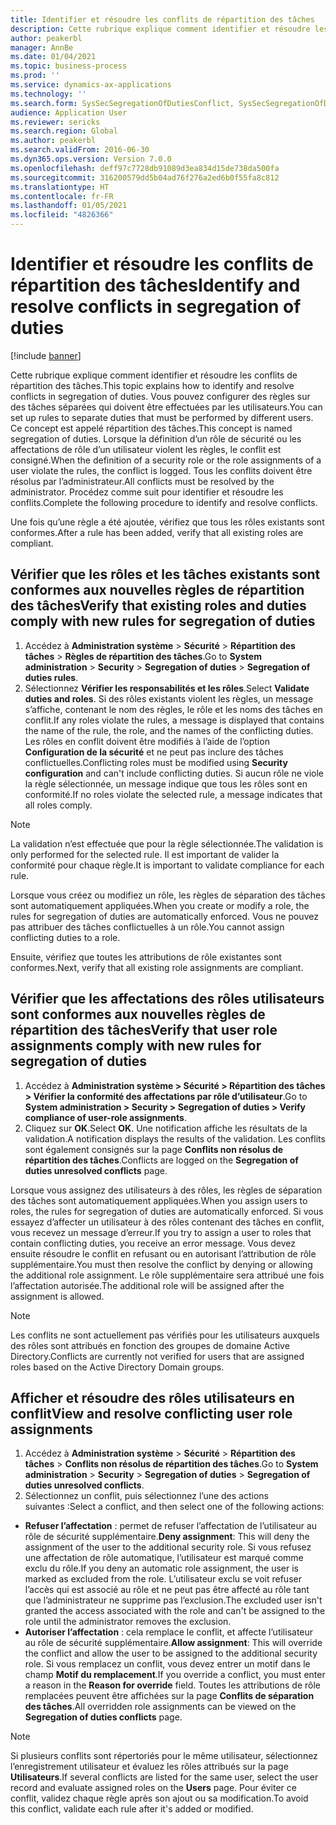 ```yaml
---
title: Identifier et résoudre les conflits de répartition des tâches
description: Cette rubrique explique comment identifier et résoudre les conflits de répartition des tâches.
author: peakerbl
manager: AnnBe
ms.date: 01/04/2021
ms.topic: business-process
ms.prod: ''
ms.service: dynamics-ax-applications
ms.technology: ''
ms.search.form: SysSecSegregationOfDutiesConflict, SysSecSegregationOfDutiesRule
audience: Application User
ms.reviewer: sericks
ms.search.region: Global
ms.author: peakerbl
ms.search.validFrom: 2016-06-30
ms.dyn365.ops.version: Version 7.0.0
ms.openlocfilehash: deff97c7728db91089d3ea834d15de738da500fa
ms.sourcegitcommit: 316200579dd5b04ad76f276a2ed6b0f55fa8c812
ms.translationtype: HT
ms.contentlocale: fr-FR
ms.lasthandoff: 01/05/2021
ms.locfileid: "4826366"
---
```

# <a name="identify-and-resolve-conflicts-in-segregation-of-duties"></a><span data-ttu-id="7f0e8-103">Identifier et résoudre les conflits de répartition des tâches</span><span class="sxs-lookup"><span data-stu-id="7f0e8-103">Identify and resolve conflicts in segregation of duties</span></span>

[!include [banner](../../includes/banner.md)]

<span data-ttu-id="7f0e8-104">Cette rubrique explique comment identifier et résoudre les conflits de répartition des tâches.</span><span class="sxs-lookup"><span data-stu-id="7f0e8-104">This topic explains how to identify and resolve conflicts in segregation of duties.</span></span> <span data-ttu-id="7f0e8-105">Vous pouvez configurer des règles sur des tâches séparées qui doivent être effectuées par les utilisateurs.</span><span class="sxs-lookup"><span data-stu-id="7f0e8-105">You can set up rules to separate duties that must be performed by different users.</span></span> <span data-ttu-id="7f0e8-106">Ce concept est appelé répartition des tâches.</span><span class="sxs-lookup"><span data-stu-id="7f0e8-106">This concept is named segregation of duties.</span></span> <span data-ttu-id="7f0e8-107">Lorsque la définition d’un rôle de sécurité ou les affectations de rôle d’un utilisateur violent les règles, le conflit est consigné.</span><span class="sxs-lookup"><span data-stu-id="7f0e8-107">When the definition of a security role or the role assignments of a user violate the rules, the conflict is logged.</span></span> <span data-ttu-id="7f0e8-108">Tous les conflits doivent être résolus par l’administrateur.</span><span class="sxs-lookup"><span data-stu-id="7f0e8-108">All conflicts must be resolved by the administrator.</span></span> <span data-ttu-id="7f0e8-109">Procédez comme suit pour identifier et résoudre les conflits.</span><span class="sxs-lookup"><span data-stu-id="7f0e8-109">Complete the following procedure to identify and resolve conflicts.</span></span>

<span data-ttu-id="7f0e8-110">Une fois qu’une règle a été ajoutée, vérifiez que tous les rôles existants sont conformes.</span><span class="sxs-lookup"><span data-stu-id="7f0e8-110">After a rule has been added, verify that all existing roles are compliant.</span></span> 

## <a name="verify-that-existing-roles-and-duties-comply-with-new-rules-for-segregation-of-duties"></a><span data-ttu-id="7f0e8-111">Vérifier que les rôles et les tâches existants sont conformes aux nouvelles règles de répartition des tâches</span><span class="sxs-lookup"><span data-stu-id="7f0e8-111">Verify that existing roles and duties comply with new rules for segregation of duties</span></span>
1. <span data-ttu-id="7f0e8-112">Accédez à **Administration système** > **Sécurité** > **Répartition des tâches** > **Règles de répartition des tâches**.</span><span class="sxs-lookup"><span data-stu-id="7f0e8-112">Go to **System administration** > **Security** > **Segregation of duties** > **Segregation of duties rules**.</span></span>
3. <span data-ttu-id="7f0e8-113">Sélectionnez **Vérifier les responsabilités et les rôles**.</span><span class="sxs-lookup"><span data-stu-id="7f0e8-113">Select **Validate duties and roles**.</span></span> <span data-ttu-id="7f0e8-114">Si des rôles existants violent les règles, un message s’affiche, contenant le nom des règles, le rôle et les noms des tâches en conflit.</span><span class="sxs-lookup"><span data-stu-id="7f0e8-114">If any roles violate the rules, a message is displayed that contains the name of the rule, the role, and the names of the conflicting duties.</span></span> <span data-ttu-id="7f0e8-115">Les rôles en conflit doivent être modifiés à l’aide de l’option **Configuration de la sécurité** et ne peut pas inclure des tâches conflictuelles.</span><span class="sxs-lookup"><span data-stu-id="7f0e8-115">Conflicting roles must be modified using **Security configuration** and can't include conflicting duties.</span></span> <span data-ttu-id="7f0e8-116">Si aucun rôle ne viole la règle sélectionnée, un message indique que tous les rôles sont en conformité.</span><span class="sxs-lookup"><span data-stu-id="7f0e8-116">If no roles violate the selected rule, a message indicates that all roles comply.</span></span>   

> [!NOTE]
> <span data-ttu-id="7f0e8-117">La validation n’est effectuée que pour la règle sélectionnée.</span><span class="sxs-lookup"><span data-stu-id="7f0e8-117">The validation is only performed for the selected rule.</span></span> <span data-ttu-id="7f0e8-118">Il est important de valider la conformité pour chaque règle.</span><span class="sxs-lookup"><span data-stu-id="7f0e8-118">It is important to validate compliance for each rule.</span></span>   

<span data-ttu-id="7f0e8-119">Lorsque vous créez ou modifiez un rôle, les règles de séparation des tâches sont automatiquement appliquées.</span><span class="sxs-lookup"><span data-stu-id="7f0e8-119">When you create or modify a role, the rules for segregation of duties are automatically enforced.</span></span> <span data-ttu-id="7f0e8-120">Vous ne pouvez pas attribuer des tâches conflictuelles à un rôle.</span><span class="sxs-lookup"><span data-stu-id="7f0e8-120">You cannot assign conflicting duties to a role.</span></span>

<span data-ttu-id="7f0e8-121">Ensuite, vérifiez que toutes les attributions de rôle existantes sont conformes.</span><span class="sxs-lookup"><span data-stu-id="7f0e8-121">Next, verify that all existing role assignments are compliant.</span></span>

## <a name="verify-that-user-role-assignments-comply-with-new-rules-for-segregation-of-duties"></a><span data-ttu-id="7f0e8-122">Vérifier que les affectations des rôles utilisateurs sont conformes aux nouvelles règles de répartition des tâches</span><span class="sxs-lookup"><span data-stu-id="7f0e8-122">Verify that user role assignments comply with new rules for segregation of duties</span></span>
1. <span data-ttu-id="7f0e8-123">Accédez à **Administration système > Sécurité > Répartition des tâches > Vérifier la conformité des affectations par rôle d’utilisateur**.</span><span class="sxs-lookup"><span data-stu-id="7f0e8-123">Go to **System administration > Security > Segregation of duties > Verify compliance of user-role assignments**.</span></span>
2. <span data-ttu-id="7f0e8-124">Cliquez sur **OK**.</span><span class="sxs-lookup"><span data-stu-id="7f0e8-124">Select **OK**.</span></span> <span data-ttu-id="7f0e8-125">Une notification affiche les résultats de la validation.</span><span class="sxs-lookup"><span data-stu-id="7f0e8-125">A notification displays the results of the validation.</span></span> <span data-ttu-id="7f0e8-126">Les conflits sont également consignés sur la page **Conflits non résolus de répartition des tâches**.</span><span class="sxs-lookup"><span data-stu-id="7f0e8-126">Conflicts are logged on the **Segregation of duties unresolved conflicts** page.</span></span>   

<span data-ttu-id="7f0e8-127">Lorsque vous assignez des utilisateurs à des rôles, les règles de séparation des tâches sont automatiquement appliquées.</span><span class="sxs-lookup"><span data-stu-id="7f0e8-127">When you assign users to roles, the rules for segregation of duties are automatically enforced.</span></span> <span data-ttu-id="7f0e8-128">Si vous essayez d’affecter un utilisateur à des rôles contenant des tâches en conflit, vous recevez un message d’erreur.</span><span class="sxs-lookup"><span data-stu-id="7f0e8-128">If you try to assign a user to roles that contain conflicting duties, you receive an error message.</span></span> <span data-ttu-id="7f0e8-129">Vous devez ensuite résoudre le conflit en refusant ou en autorisant l’attribution de rôle supplémentaire.</span><span class="sxs-lookup"><span data-stu-id="7f0e8-129">You must then resolve the conflict by denying or allowing the additional role assignment.</span></span> <span data-ttu-id="7f0e8-130">Le rôle supplémentaire sera attribué une fois l’affectation autorisée.</span><span class="sxs-lookup"><span data-stu-id="7f0e8-130">The additional role will be assigned after the assignment is allowed.</span></span> 

> [!NOTE]
> <span data-ttu-id="7f0e8-131">Les conflits ne sont actuellement pas vérifiés pour les utilisateurs auxquels des rôles sont attribués en fonction des groupes de domaine Active Directory.</span><span class="sxs-lookup"><span data-stu-id="7f0e8-131">Conflicts are currently not verified for users that are assigned roles based on the Active Directory Domain groups.</span></span>

## <a name="view-and-resolve-conflicting-user-role-assignments"></a><span data-ttu-id="7f0e8-132">Afficher et résoudre des rôles utilisateurs en conflit</span><span class="sxs-lookup"><span data-stu-id="7f0e8-132">View and resolve conflicting user role assignments</span></span>
1. <span data-ttu-id="7f0e8-133">Accédez à **Administration système** > **Sécurité** > **Répartition des tâches** > **Conflits non résolus de répartition des tâches**.</span><span class="sxs-lookup"><span data-stu-id="7f0e8-133">Go to **System administration** > **Security** > **Segregation of duties** > **Segregation of duties unresolved conflicts**.</span></span> 
2. <span data-ttu-id="7f0e8-134">Sélectionnez un conflit, puis sélectionnez l’une des actions suivantes :</span><span class="sxs-lookup"><span data-stu-id="7f0e8-134">Select a conflict, and then select one of the following actions:</span></span> 

  - <span data-ttu-id="7f0e8-135">**Refuser l’affectation** : permet de refuser l’affectation de l’utilisateur au rôle de sécurité supplémentaire.</span><span class="sxs-lookup"><span data-stu-id="7f0e8-135">**Deny assignment**: This will deny the assignment of the user to the additional security role.</span></span> <span data-ttu-id="7f0e8-136">Si vous refusez une affectation de rôle automatique, l’utilisateur est marqué comme exclu du rôle.</span><span class="sxs-lookup"><span data-stu-id="7f0e8-136">If you deny an automatic role assignment, the user is marked as excluded from the role.</span></span> <span data-ttu-id="7f0e8-137">L’utilisateur exclu se voit refuser l’accès qui est associé au rôle et ne peut pas être affecté au rôle tant que l’administrateur ne supprime pas l’exclusion.</span><span class="sxs-lookup"><span data-stu-id="7f0e8-137">The excluded user isn't granted the access associated with the role and can't be assigned to the role until the administrator removes the exclusion.</span></span> 
-  <span data-ttu-id="7f0e8-138">**Autoriser l’affectation** : cela remplace le conflit, et affecte l’utilisateur au rôle de sécurité supplémentaire.</span><span class="sxs-lookup"><span data-stu-id="7f0e8-138">**Allow assignment**: This will override the conflict and allow the user to be assigned to the additional security role.</span></span> <span data-ttu-id="7f0e8-139">Si vous remplacez un conflit, vous devez entrer un motif dans le champ **Motif du remplacement**.</span><span class="sxs-lookup"><span data-stu-id="7f0e8-139">If you override a conflict, you must enter a reason in the **Reason for override** field.</span></span> <span data-ttu-id="7f0e8-140">Toutes les attributions de rôle remplacées peuvent être affichées sur la page **Conflits de séparation des tâches**.</span><span class="sxs-lookup"><span data-stu-id="7f0e8-140">All overridden role assignments can be viewed on the **Segregation of duties conflicts** page.</span></span>  

> [!NOTE]
> <span data-ttu-id="7f0e8-141">Si plusieurs conflits sont répertoriés pour le même utilisateur, sélectionnez l’enregistrement utilisateur et évaluez les rôles attribués sur la page **Utilisateurs**.</span><span class="sxs-lookup"><span data-stu-id="7f0e8-141">If several conflicts are listed for the same user, select the user record and evaluate assigned roles on the **Users** page.</span></span> <span data-ttu-id="7f0e8-142">Pour éviter ce conflit, validez chaque règle après son ajout ou sa modification.</span><span class="sxs-lookup"><span data-stu-id="7f0e8-142">To avoid this conflict, validate each rule after it's added or modified.</span></span>
